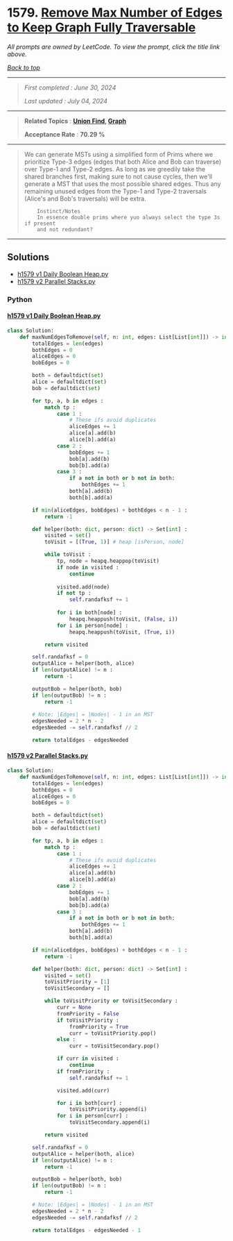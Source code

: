 # 1579. [Remove Max Number of Edges to Keep Graph Fully Traversable](<https://leetcode.com/problems/remove-max-number-of-edges-to-keep-graph-fully-traversable>)

*All prompts are owned by LeetCode. To view the prompt, click the title link above.*

*[Back to top](<../README.md>)*

------

> *First completed : June 30, 2024*
>
> *Last updated : July 04, 2024*

------

> **Related Topics** : **[Union Find](<by_topic/Union Find.md>), [Graph](<by_topic/Graph.md>)**
>
> **Acceptance Rate** : **70.29 %**

------

> We can generate MSTs using a simplified form of Prims where we prioritize 
> Type-3 edges (edges that both Alice and Bob can traverse) over Type-1 and 
> Type-2 edges. As long as we greedily take the shared branches first, making 
> sure to not cause cycles, then we'll generate a MST that uses the most 
> possible shared edges. Thus any remaining unused edges from the Type-1 
> and Type-2 traversals (Alice's and Bob's traversals) will be extra.
> 
> ``` 
>     Instinct/Notes
>     In essence double prims where yuo always select the type 3s if present
>     and not redundant?
> ```

------

## Solutions

- [h1579 v1 Daily Boolean Heap.py](<../my-submissions/h1579 v1 Daily Boolean Heap.py>)
- [h1579 v2 Parallel Stacks.py](<../my-submissions/h1579 v2 Parallel Stacks.py>)
### Python
#### [h1579 v1 Daily Boolean Heap.py](<../my-submissions/h1579 v1 Daily Boolean Heap.py>)
```Python
class Solution:
    def maxNumEdgesToRemove(self, n: int, edges: List[List[int]]) -> int:
        totalEdges = len(edges)
        bothEdges = 0
        aliceEdges = 0
        bobEdges = 0

        both = defaultdict(set)
        alice = defaultdict(set)
        bob = defaultdict(set)

        for tp, a, b in edges :
            match tp :
                case 1 :
                    # These ifs avoid duplicates
                    aliceEdges += 1
                    alice[a].add(b)
                    alice[b].add(a)
                case 2 :
                    bobEdges += 1
                    bob[a].add(b)
                    bob[b].add(a)
                case 3 :
                    if a not in both or b not in both:
                        bothEdges += 1
                    both[a].add(b)
                    both[b].add(a)

        if min(aliceEdges, bobEdges) + bothEdges < n - 1 :
            return -1

        def helper(both: dict, person: dict) -> Set[int] :
            visited = set()
            toVisit = [(True, 1)] # heap [isPerson, node]

            while toVisit :
                tp, node = heapq.heappop(toVisit)
                if node in visited :
                    continue
                
                visited.add(node)
                if not tp :
                    self.randafksf += 1
                
                for i in both[node] :
                    heapq.heappush(toVisit, (False, i))
                for i in person[node] :
                    heapq.heappush(toVisit, (True, i))

            return visited

        self.randafksf = 0
        outputAlice = helper(both, alice)
        if len(outputAlice) != n :
            return -1

        outputBob = helper(both, bob)
        if len(outputBob) != n :
            return -1
        
        # Note: |Edges| = |Nodes| - 1 in an MST
        edgesNeeded = 2 * n - 2
        edgesNeeded -= self.randafksf // 2

        return totalEdges - edgesNeeded


```

#### [h1579 v2 Parallel Stacks.py](<../my-submissions/h1579 v2 Parallel Stacks.py>)
```Python
class Solution:
    def maxNumEdgesToRemove(self, n: int, edges: List[List[int]]) -> int:
        totalEdges = len(edges)
        bothEdges = 0
        aliceEdges = 0
        bobEdges = 0

        both = defaultdict(set)
        alice = defaultdict(set)
        bob = defaultdict(set)

        for tp, a, b in edges :
            match tp :
                case 1 :
                    # These ifs avoid duplicates
                    aliceEdges += 1
                    alice[a].add(b)
                    alice[b].add(a)
                case 2 :
                    bobEdges += 1
                    bob[a].add(b)
                    bob[b].add(a)
                case 3 :
                    if a not in both or b not in both:
                        bothEdges += 1
                    both[a].add(b)
                    both[b].add(a)

        if min(aliceEdges, bobEdges) + bothEdges < n - 1 :
            return -1

        def helper(both: dict, person: dict) -> Set[int] :
            visited = set()
            toVisitPriority = [1]
            toVisitSecondary = []

            while toVisitPriority or toVisitSecondary :
                curr = None
                fromPriority = False
                if toVisitPriority :
                    fromPriority = True
                    curr = toVisitPriority.pop()
                else :
                    curr = toVisitSecondary.pop()

                if curr in visited :
                    continue
                if fromPriority :
                    self.randafksf += 1

                visited.add(curr)

                for i in both[curr] :
                    toVisitPriority.append(i)
                for i in person[curr] :
                    toVisitSecondary.append(i)

            return visited

        self.randafksf = 0
        outputAlice = helper(both, alice)
        if len(outputAlice) != n :
            return -1

        outputBob = helper(both, bob)
        if len(outputBob) != n :
            return -1

        # Note: |Edges| = |Nodes| - 1 in an MST
        edgesNeeded = 2 * n - 2
        edgesNeeded -= self.randafksf // 2

        return totalEdges - edgesNeeded - 1


```


